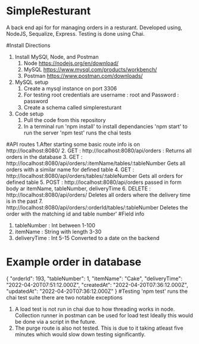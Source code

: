 # SimpleResturant

A back end api for for managing orders in a resturant. Developed using, NodeJS, Sequalize, Express. Testing is done using Chai.

#Install Directions

  1. Install MySQl, Node, and Postman
      1. Node https://nodejs.org/en/download/ 
      2. MySQL https://www.mysql.com/products/workbench/
      3. Postman https://www.postman.com/downloads/
  2. MySQL setup
      1. Create a mysql instance on port 3306
      2. For testing root credentials are username : root and Password : password
      3. Create a schema called simpleresturant
  3. Code setup
      1. Pull the code from this repository 
      2. In a terminal run 
          'npm install' to install dependancies
          'npm start' to run the server
          'npm test' runs the chai tests
         
#API routes
  1.After starting some basic route info is on http://localhost:8080/
  2. GET : http://localhost:8080/api/orders : Returns all orders in the database
  3. GET : http://localhost:8080/api/orders/:itemName/tables/:tableNumber Gets all orders with a similar name for defined table
  4. GET : http://localhost:8080/api/orders/tables/:tableNumber Gets all orders for defined table
  5. POST : http://localhost:8080/api/orders passed in form body ar itemName, tableNumber, deliveryTime
  6. DELETE : http://localhost:8080/api/orders/ Deletes all orders where the delivery time is in the past
  7. http://localhost:8080/api/orders/:orderId/tables/:tableNumber Deletes the order with the matching id and table number'
#Field info
  1. tableNumber : Int between 1-100
  2. itemName : String with length 3-30
  3. deliveryTime : Int 5-15 Converted to a date on the backend
# Example order in database
{
        "orderId": 193,
        "tableNumber": 1,
        "itemName": "Cake",
        "deliveryTime": "2022-04-20T07:51:12.000Z",
        "createdAt": "2022-04-20T07:36:12.000Z",
        "updatedAt": "2022-04-20T07:36:12.000Z"
}
#Testing
  'npm test' runs the chai test suite there are two notable exceptions
  1. A load test is not run in chai due to how threading works in node. Collection runner in postman can be used for load test
     Ideally this would be done via a script in the future.
  2. The purge route is also not tested. This is due to it taking atleast five minutes which would slow down testing significantly.   
 
  
  
  
     
